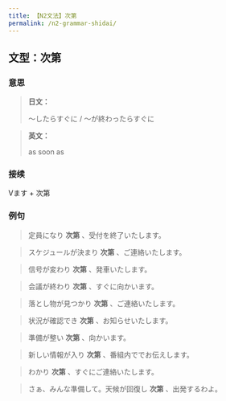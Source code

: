 ```yaml
---
title: 【N2文法】次第
permalink: /n2-grammar-shidai/
---
```


## 文型：次第

### 意思

> **日文：**
> 
> 〜したらすぐに / 〜が終わったらすぐに


> **英文：**
> 
> as soon as


### 接续

Vます + 次第

### 例句

> 定員になり **次第** 、受付を終了いたします。

> スケジュールが決まり **次第** 、ご連絡いたします。

> 信号が変わり **次第** 、発車いたします。

> 会議が終わり **次第** 、すぐに向かいます。

> 落とし物が見つかり **次第** 、ご連絡いたします。

> 状況が確認でき **次第** 、お知らせいたします。

> 準備が整い **次第** 、向かいます。

> 新しい情報が入り **次第** 、番組内ででお伝えします。

> わかり **次第** 、すぐにご連絡いたします。

> さぁ、みんな準備して。天候が回復し **次第** 、出発するわよ。

